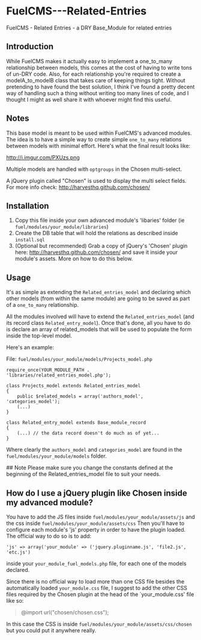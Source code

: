 FuelCMS---Related-Entries
=========================

FuelCMS - Related Entries - a DRY Base_Module for related entries

## Introduction

While FuelCMS makes it actually easy to implement a one_to_many relationship between models, this comes at the cost of having to write tons of un-DRY code. 
Also, for each relationship you're required to create a modelA_to_modelB class that takes care of keeping things tight. 
Without pretending to have found the best solution, I think I've found a pretty decent way of handling such a thing without writing too many lines of code, and I thought I might as well share it with whoever might find this useful.

## Notes
This base model is meant to be used within FuelCMS's advanced modules.
The idea is to have a simple way to create simple `one_to_many` relations between models with minimal effort. 
Here's what the final result looks like: 

http://i.imgur.com/PXUzs.png

Multiple models are handled with `optgroups` in the Chosen multi-select.

A jQuery plugin called "Chosen" is used to display the multi select fields. For more info check: 
http://harvesthq.github.com/chosen/ 


## Installation
1. Copy this file inside your own advanced module's 'libaries' folder (ie `fuel/modules/your_module/libraries`)
2. Create the DB table that will hold the relations as described inside `install.sql`
3. (Optional but recommended) Grab a copy of jQuery's 'Chosen' plugin here: http://harvesthq.github.com/chosen/ and save it inside your module's assets. 
More on how to do this below.

## Usage
It's as simple as extending the `Related_entries_model` and declaring which other models (from within the same module) are going to be saved as part of a `one_to_many` relationship.

All the modules involved will have to extend the `Related_entries_model` (and its record class `Related_entry_model`). 
Once that's done, all you have to do is declare an array of related_models that will be used to populate the form inside the top-level model. 

Here's an example:

File: `fuel/modules/your_module/models/Projects_model.php`

  	

	require_once(YOUR_MODULE_PATH . 'libraries/related_entries_model.php');

	class Projects_model extends Related_entries_model
	{
		public $related_models = array('authors_model', 'categories_model');
		(...)
	}
	
	class Related_entry_model extends Base_module_record
	{
		(...) // the data record doesn't do much as of yet...
	}

Where clearly the `authors_model` and `categories_model` are found in the `fuel/modules/your_module/models` folder.

## Note
Please make sure you change the constants defined at the beginning of the Related_entries_model file to suit your needs.


## How do I use a jQuery plugin like Chosen inside my advanced module?
You have to add the JS files inside `fuel/modules/your_module/assets/js` and the css inside `fuel/modules/your_module/assets/css` 
Then you'll have to configure each module's 'js' property in order to have the plugin loaded. 
The official way to do so is to add:


    'js' => array('your_module' => ('jquery.pluginname.js', 'file2.js', 'etc.js')

inside your `your_module_fuel_models.php` file, for each one of the models declared.

Since there is no official way to load more than one CSS file besides the automatically loaded `your_module.css` file, I suggest to add the other CSS files required by the Chosen plugin at the head of the `your_module.css' file like so:

  > @import url("chosen/chosen.css");

In this case the CSS is inside `fuel/modules/your_module/assets/css/chosen` but you could put it anywhere really.

